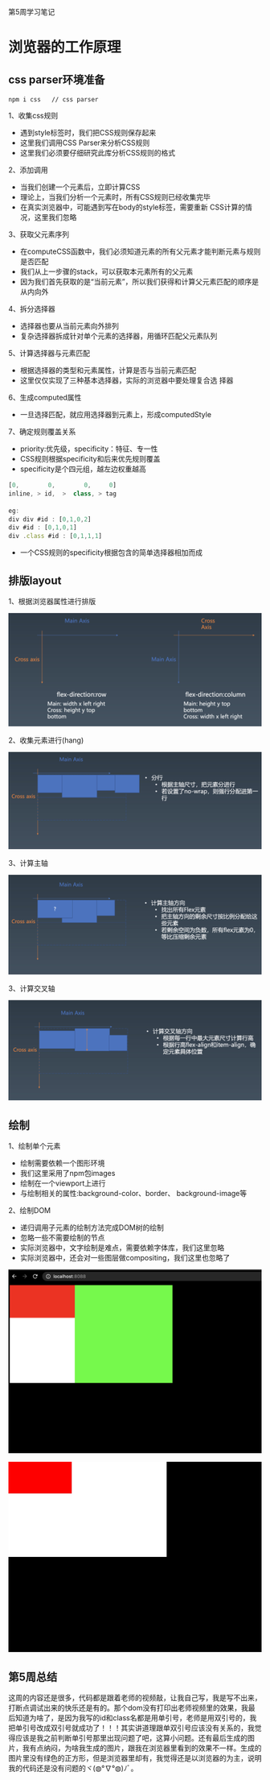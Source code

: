 第5周学习笔记

# 浏览器的工作原理

## css parser环境准备

```
npm i css   // css parser
```
1、收集css规则
- 遇到style标签时，我们把CSS规则保存起来
- 这里我们调用CSS Parser来分析CSS规则
- 这里我们必须要仔细研究此库分析CSS规则的格式

2、添加调用
- 当我们创建一个元素后，立即计算CSS
- 理论上，当我们分析一个元素时，所有CSS规则已经收集完毕
- 在真实浏览器中，可能遇到写在body的style标签，需要重新 CSS计算的情况，这里我们忽略

3、获取父元素序列
- 在computeCSS函数中，我们必须知道元素的所有父元素才能判断元素与规则是否匹配
- 我们从上一步骤的stack，可以获取本元素所有的父元素
- 因为我们首先获取的是“当前元素”，所以我们获得和计算父元素匹配的顺序是从内向外

4、拆分选择器
- 选择器也要从当前元素向外排列
- 复杂选择器拆成针对单个元素的选择器，用循环匹配父元素队列

5、计算选择器与元素匹配
- 根据选择器的类型和元素属性，计算是否与当前元素匹配
- 这里仅仅实现了三种基本选择器，实际的浏览器中要处理复合选
择器

6、生成computed属性
- 一旦选择匹配，就应用选择器到元素上，形成computedStyle

7、确定规则覆盖关系
- priority:优先级，specificity：特征、专一性
- CSS规则根据specificity和后来优先规则覆盖
- specificity是个四元组，越左边权重越高

```javascript
[0,        0,        0,     0]
inline, > id,  >  class, > tag

eg:
div div #id : [0,1,0,2]
div #id : [0,1,0,1]
div .class #id : [0,1,1,1]
```

- 一个CSS规则的specificity根据包含的简单选择器相加而成


## 排版layout

1、根据浏览器属性进行排版

![](./toyBroswer/img/WX20200801-143825@2x.png)

2、收集元素进行(hang)

![](toyBroswer/img/WX20200801-152202@2x.png)

3、计算主轴

![](./toyBroswer/img/WX20200801-161611@2x.png)

3、计算交叉轴

![](./toyBroswer/img/WX20200801-222404@2x.png)

## 绘制

1、绘制单个元素

- 绘制需要依赖一个图形环境
- 我们这里采用了npm包images 
- 绘制在一个viewport上进行
- 与绘制相关的属性:background-color、border、 background-image等

2、绘制DOM

- 递归调用子元素的绘制方法完成DOM树的绘制
- 忽略一些不需要绘制的节点
- 实际浏览器中，文字绘制是难点，需要依赖字体库，我们这里忽略
- 实际浏览器中，还会对一些图层做compositing，我们这里也忽略了

![浏览器中的viewport](./toyBroswer/img/WX20200802-160519@2x.png)


![本地生成的viewport](./toyBroswer/img/viewport.jpg)

## 第5周总结
这周的内容还是很多，代码都是跟着老师的视频敲，让我自己写，我是写不出来，打断点调试出来的快乐还是有的。那个dom没有打印出老师视频里的效果，我最后知道为啥了，是因为我写的id和class名都是用单引号，老师是用双引号的，我把单引号改成双引号就成功了！！！其实讲道理跟单双引号应该没有关系的，我觉得应该是我之前判断单引号那里出现问题了吧，这算小问题。还有最后生成的图片，我有点纳闷，为啥我生成的图片，跟我在浏览器里看到的效果不一样。生成的图片里没有绿色的正方形，但是浏览器里却有，我觉得还是以浏览器的为主，说明我的代码还是没有问题的ヾ(◍°∇°◍)ﾉﾞ。